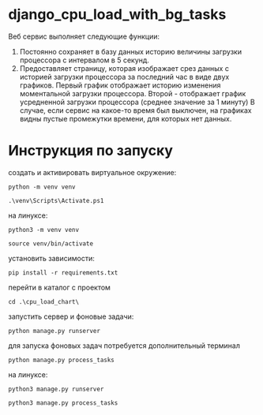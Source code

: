 # django_cpu_load_with_bg_tasks
Веб сервис выполняет следующие функции:
1. Постоянно сохраняет в базу данных историю величины загрузки процессора с интервалом в 5 секунд.
2. Предоставляет страницу, которая изображает срез данных с историей загрузки процессора за последний час в виде двух графиков.
Первый график отображает историю изменения моментальной загрузки процессора.
Второй - отображает график усредненной загрузки процессора (среднее значение за 1 минуту)
В случае, если сервис на какое-то время был выключен, на графиках видны пустые промежутки времени, для которых нет данных.

# Инструкция по запуску
создать и активировать виртуальное окружение:
```
python -m venv venv
```
```
.\venv\Scripts\Activate.ps1
```
на линуксе:
```
python3 -m venv venv
```
```
source venv/bin/activate
```
установить зависимости:
```
pip install -r requirements.txt
```
перейти в каталог с проектом
```
cd .\cpu_load_chart\
```
запустить сервер и фоновые задачи:
```
python manage.py runserver
```
для запуска фоновых задач потребуется дополнительный терминал
```
python manage.py process_tasks
```
на линуксе:
```
python3 manage.py runserver
```
```
python3 manage.py process_tasks
```
